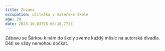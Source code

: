 ```yaml
---
title: Zuzana
occupation: učitelka v mateřské škole
age: 28
date: 2023-10-03T15:06:18.772Z
---
```

Zábavu se Šárkou k nám do školy zveme každý měsíc na autorská divadla. Děti se vždy nemohou dočkat.